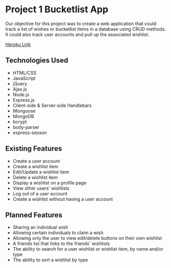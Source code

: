 # Project 1 Bucketlist App

Our objective for this project was to create a web application that could track a list of wishes or bucketlist items in a database using CRUD methods. It could also track user accounts and pull up the associated wishlist.

[Heroku Link](https://ancient-falls-58314.herokuapp.com/)


## Technologies Used

* HTML/CSS
* JavaScript
* jQuery
* Ajax.js
* Node.js
* Express.js
* Client-side & Server-side Handlebars
* Mongoose
* MongoDB
* bcrypt
* body-parser
* express-sesson


## Existing Features

* Create a user account
* Create a wishlist item
* Edit/Update a wishlist item
* Delete a wishlist item
* Display a wishlist on a profile page
* View other users' wishlists
* Log out of a user account
* Create a wishlist without having a user account


## Planned Features

* Sharing an individual wish
* Allowing certain individuals to claim a wish
* Allowing only the user to view edit/delete buttons on their own wishlist
* A friends list that links to the friends' wishlists
* The ability to search for a user wishlist or wishlist item, by name and/or type
* The ability to sort a wishlist by type



